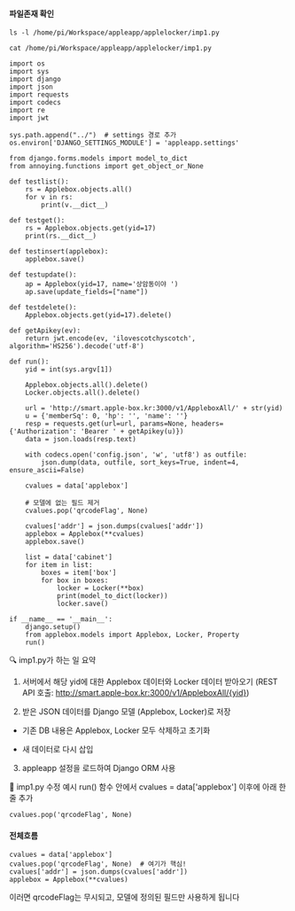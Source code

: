 #### 파일존재 확인
```less
ls -l /home/pi/Workspace/appleapp/applelocker/imp1.py

cat /home/pi/Workspace/appleapp/applelocker/imp1.py
```

```less
import os
import sys
import django
import json
import requests
import codecs
import re
import jwt

sys.path.append("../")  # settings 경로 추가
os.environ['DJANGO_SETTINGS_MODULE'] = 'appleapp.settings'

from django.forms.models import model_to_dict
from annoying.functions import get_object_or_None

def testlist():
    rs = Applebox.objects.all()
    for v in rs:
        print(v.__dict__)

def testget():
    rs = Applebox.objects.get(yid=17)
    print(rs.__dict__)

def testinsert(applebox):
    applebox.save()

def testupdate():
    ap = Applebox(yid=17, name='상암동이야 ')
    ap.save(update_fields=["name"])

def testdelete():
    Applebox.objects.get(yid=17).delete()

def getApikey(ev):
    return jwt.encode(ev, 'ilovescotchyscotch', algorithm='HS256').decode('utf-8')

def run():
    yid = int(sys.argv[1])

    Applebox.objects.all().delete()
    Locker.objects.all().delete()

    url = 'http://smart.apple-box.kr:3000/v1/AppleboxAll/' + str(yid)
    u = {'memberSq': 0, 'hp': '', 'name': ''}
    resp = requests.get(url=url, params=None, headers={'Authorization': 'Bearer ' + getApikey(u)})
    data = json.loads(resp.text)

    with codecs.open('config.json', 'w', 'utf8') as outfile:
        json.dump(data, outfile, sort_keys=True, indent=4, ensure_ascii=False)

    cvalues = data['applebox']

    # 모델에 없는 필드 제거
    cvalues.pop('qrcodeFlag', None)

    cvalues['addr'] = json.dumps(cvalues['addr'])
    applebox = Applebox(**cvalues)
    applebox.save()

    list = data['cabinet']
    for item in list:
        boxes = item['box']
        for box in boxes:
            locker = Locker(**box)
            print(model_to_dict(locker))
            locker.save()

if __name__ == '__main__':
    django.setup()
    from applebox.models import Applebox, Locker, Property
    run()

```

🔍 imp1.py가 하는 일 요약

1. 서버에서 해당 yid에 대한 Applebox 데이터와 Locker 데이터 받아오기
(REST API 호출: http://smart.apple-box.kr:3000/v1/AppleboxAll/{yid})

2. 받은 JSON 데이터를 Django 모델 (Applebox, Locker)로 저장

- 기존 DB 내용은 Applebox, Locker 모두 삭제하고 초기화

- 새 데이터로 다시 삽입

3. appleapp 설정을 로드하여 Django ORM 사용

📍 imp1.py 수정 예시
run() 함수 안에서 cvalues = data['applebox'] 이후에 아래 한 줄 추가
```less
cvalues.pop('qrcodeFlag', None)
```

#### 전체흐름
```less
cvalues = data['applebox']
cvalues.pop('qrcodeFlag', None)  # 여기가 핵심!
cvalues['addr'] = json.dumps(cvalues['addr'])
applebox = Applebox(**cvalues)
```
이러면 qrcodeFlag는 무시되고, 모델에 정의된 필드만 사용하게 됩니다





